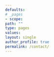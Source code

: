 ```yaml
---
defaults:
# _pages
- scope:
path: ""
type: pages
values:
layout: single
author_profile: true	
permalink: /contact/
---
```

